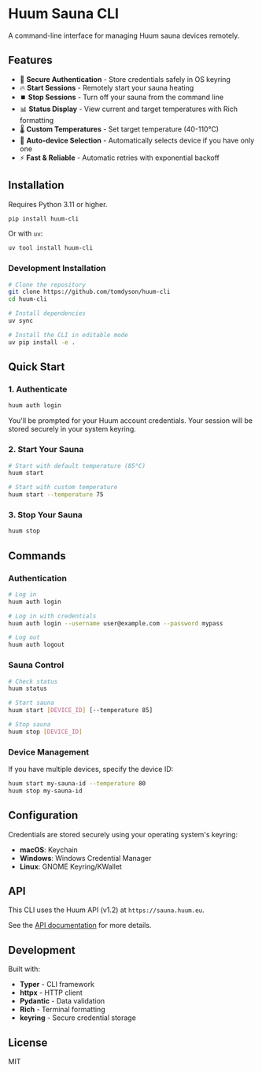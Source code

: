 # Huum Sauna CLI

A command-line interface for managing Huum sauna devices remotely.

## Features

- 🔐 **Secure Authentication** - Store credentials safely in OS keyring
- 🔥 **Start Sessions** - Remotely start your sauna heating
- ⏹️  **Stop Sessions** - Turn off your sauna from the command line
- 📊 **Status Display** - View current and target temperatures with Rich formatting
- 🌡️  **Custom Temperatures** - Set target temperature (40-110°C)
- 🎯 **Auto-device Selection** - Automatically selects device if you have only one
- ⚡ **Fast & Reliable** - Automatic retries with exponential backoff

## Installation

Requires Python 3.11 or higher.

```bash
pip install huum-cli
```

Or with `uv`:

```bash
uv tool install huum-cli
```

### Development Installation

```bash
# Clone the repository
git clone https://github.com/tomdyson/huum-cli
cd huum-cli

# Install dependencies
uv sync

# Install the CLI in editable mode
uv pip install -e .
```

## Quick Start

### 1. Authenticate

```bash
huum auth login
```

You'll be prompted for your Huum account credentials. Your session will be stored securely in your system keyring.

### 2. Start Your Sauna

```bash
# Start with default temperature (85°C)
huum start

# Start with custom temperature
huum start --temperature 75
```

### 3. Stop Your Sauna

```bash
huum stop
```

## Commands

### Authentication

```bash
# Log in
huum auth login

# Log in with credentials
huum auth login --username user@example.com --password mypass

# Log out
huum auth logout
```

### Sauna Control

```bash
# Check status
huum status

# Start sauna
huum start [DEVICE_ID] [--temperature 85]

# Stop sauna
huum stop [DEVICE_ID]
```

### Device Management

If you have multiple devices, specify the device ID:

```bash
huum start my-sauna-id --temperature 80
huum stop my-sauna-id
```

## Configuration

Credentials are stored securely using your operating system's keyring:
- **macOS**: Keychain
- **Windows**: Windows Credential Manager
- **Linux**: GNOME Keyring/KWallet

## API

This CLI uses the Huum API (v1.2) at `https://sauna.huum.eu`.

See the [API documentation](https://app.swaggerhub.com/apis-docs/info716/HUUM/1.2) for more details.

## Development

Built with:
- **Typer** - CLI framework
- **httpx** - HTTP client
- **Pydantic** - Data validation
- **Rich** - Terminal formatting
- **keyring** - Secure credential storage

## License

MIT
